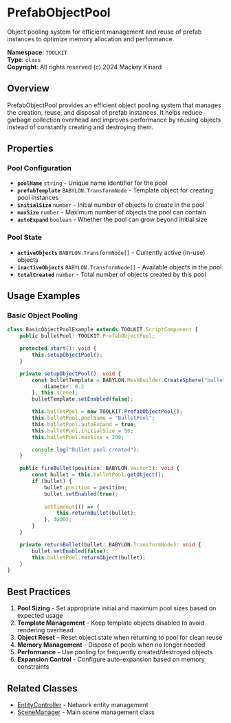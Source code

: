 # PrefabObjectPool

Object pooling system for efficient management and reuse of prefab instances to optimize memory allocation and performance.

**Namespace**: `TOOLKIT`  
**Type**: `class`  
**Copyright**: All rights reserved (c) 2024 Mackey Kinard

## Overview

PrefabObjectPool provides an efficient object pooling system that manages the creation, reuse, and disposal of prefab instances. It helps reduce garbage collection overhead and improves performance by reusing objects instead of constantly creating and destroying them.

## Properties

### Pool Configuration
- **`poolName`** `string` - Unique name identifier for the pool
- **`prefabTemplate`** `BABYLON.TransformNode` - Template object for creating pool instances
- **`initialSize`** `number` - Initial number of objects to create in the pool
- **`maxSize`** `number` - Maximum number of objects the pool can contain
- **`autoExpand`** `boolean` - Whether the pool can grow beyond initial size

### Pool State
- **`activeObjects`** `BABYLON.TransformNode[]` - Currently active (in-use) objects
- **`inactiveObjects`** `BABYLON.TransformNode[]` - Available objects in the pool
- **`totalCreated`** `number` - Total number of objects created by this pool

## Usage Examples

### Basic Object Pooling
```typescript
class BasicObjectPoolExample extends TOOLKIT.ScriptComponent {
    public bulletPool: TOOLKIT.PrefabObjectPool;

    protected start(): void {
        this.setupObjectPool();
    }

    private setupObjectPool(): void {
        const bulletTemplate = BABYLON.MeshBuilder.CreateSphere("bulletTemplate", {
            diameter: 0.2
        }, this.scene);
        bulletTemplate.setEnabled(false);

        this.bulletPool = new TOOLKIT.PrefabObjectPool();
        this.bulletPool.poolName = "BulletPool";
        this.bulletPool.autoExpand = true;
        this.bulletPool.initialSize = 50;
        this.bulletPool.maxSize = 200;

        console.log("Bullet pool created");
    }

    public fireBullet(position: BABYLON.Vector3): void {
        const bullet = this.bulletPool.getObject();
        if (bullet) {
            bullet.position = position;
            bullet.setEnabled(true);
            
            setTimeout(() => {
                this.returnBullet(bullet);
            }, 3000);
        }
    }

    private returnBullet(bullet: BABYLON.TransformNode): void {
        bullet.setEnabled(false);
        this.bulletPool.returnObject(bullet);
    }
}
```

## Best Practices

1. **Pool Sizing** - Set appropriate initial and maximum pool sizes based on expected usage
2. **Template Management** - Keep template objects disabled to avoid rendering overhead
3. **Object Reset** - Reset object state when returning to pool for clean reuse
4. **Memory Management** - Dispose of pools when no longer needed
5. **Performance** - Use pooling for frequently created/destroyed objects
6. **Expansion Control** - Configure auto-expansion based on memory constraints

## Related Classes
- [EntityController](EntityController.md) - Network entity management
- [SceneManager](../core/SceneManager.md) - Main scene management class
